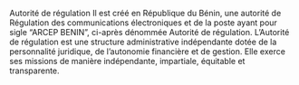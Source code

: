 Autorité de régulation
Il est créé en République du Bénin, une autorité de Régulation des communications électroniques et de la poste ayant pour sigle “ARCEP BENIN”, ci-après dénommée Autorité de régulation.
L’Autorité de régulation est une structure administrative indépendante dotée de la personnalité juridique, de l’autonomie financière et de gestion. Elle exerce ses missions de manière indépendante, impartiale, équitable et transparente.